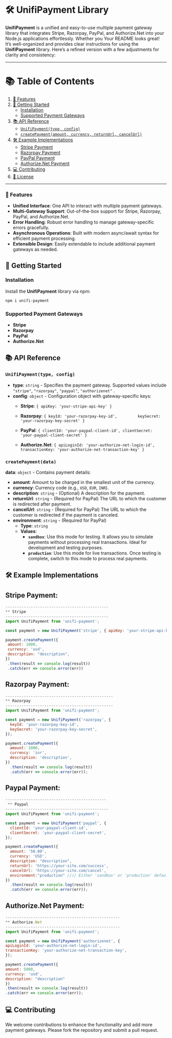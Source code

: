 ﻿

# 🛠️ UnifiPayment Library

**UnifiPayment** is a unified and easy-to-use multiple payment gateway library that integrates Stripe, Razorpay, PayPal, and Authorize.Net into your Node.js applications effortlessly. Whether you
Your README looks great! It’s well-organized and provides clear instructions for using the **UnifiPayment** library. Here’s a refined version with a few adjustments for clarity and consistency:

----------

# 📚 Table of Contents

1.  [🌟 Features](#-features)
2.  [🚀 Getting Started](#-getting-started)
    -   [Installation](#installation)
    -   [Supported Payment Gateways](#supported-payment-gateways)
3.  [📚 API Reference](#-api-reference)
    -   [`UnifiPayment(type, config)`](#unifipaymenttype-config)
    -   [`createPayment(amount, currency, returnUrl, cancelUrl)`](#createpaymentamount-currency-returnurl-cancelurl)
4.  [🛠️ Example Implementations](#-example-implementations)
    -   [Stripe Payment](#stripe-payment)
    -   [Razorpay Payment](#razorpay-payment)
    -   [PayPal Payment](#paypal-payment)
    -   [Authorize.Net Payment](#authorize-net-payment)
5.  [💻 Contributing](#-contributing)
6.  [🔧 License](#-license)

----------

### 🌟 Features

-   **Unified Interface**: One API to interact with multiple payment gateways.
-   **Multi-Gateway Support**: Out-of-the-box support for Stripe, Razorpay, PayPal, and Authorize.Net.
-   **Error Handling**: Robust error handling to manage gateway-specific errors gracefully.
-   **Asynchronous Operations**: Built with modern async/await syntax for efficient payment processing.
-   **Extensible Design**: Easily extendable to include additional payment gateways as needed.

## 🚀 Getting Started

### Installation

Install the **UnifiPayment** library via npm:
```bash 
npm i unifi-payment
```
### Supported Payment Gateways

-   **Stripe**
-   **Razorpay**
-   **PayPal**
-   **Authorize.Net**
  
  
   
## 📚 API Reference

### `UnifiPayment(type, config)`

-   **type**: `string` - Specifies the payment gateway. Supported values include `"stripe"`, `"razorpay"`, `"paypal"`, `"authorizenet"` .
-   **config**: `object` - Configuration object with gateway-specific keys:
    -   **Stripe**: `{ apiKey: 'your-stripe-api-key' }`
   
    
    -   **Razorpay**: `{ keyId: 'your-razorpay-key-id',        
 keySecret: 'your-razorpay-key-secret' }`
 
    -   **PayPal**: `{ clientId: 'your-paypal-client-id', clientSecret: 'your-paypal-client-secret' }`
   
    -   **Authorize.Net**: `{ apiLoginId: 'your-authorize-net-login-id', transactionKey: 'your-authorize-net-transaction-key' }`
 

### `createPayment(data)`

**data**: `object` - Contains payment details:

-   **amount**: Amount to be charged in the smallest unit of the currency.
-   **currency**: Currency code (e.g., `USD`, `EUR`, `INR`).
-   **description**: `string` - (Optional) A description for the payment.
-   **returnUrl**: `string` - (Required for PayPal) The URL to which the customer is redirected after payment.
-   **cancelUrl**: `string` - (Required for PayPal) The URL to which the customer is redirected if the payment is canceled.
-   **environment**: `string` - (Required for PayPal)
    -   **Type**: `string`
    -   **Values**:
        -   **`sandbox`**: Use this mode for testing. It allows you to simulate payments without processing real transactions. Ideal for development and testing purposes.
        -   **`production`**: Use this mode for live transactions. Once testing is complete, switch to this mode to process real payments.

 
## **🛠️ Example Implementations**
 ## Stripe Payment:
 
 ```javascript 
 ---------------------------------------------
** Stripe
---------------------------------------------
import UnifiPayment from 'unifi-payment';

const payment = new UnifiPayment('stripe', { apiKey: 'your-stripe-api-key' });

payment.createPayment({
  amount: 1000,
  currency: 'usd',
  description: "description",
})
  .then(result => console.log(result))
  .catch(err => console.error(err))
  ````
  
  ## Razorpay Payment:
```javascript
-----------------------------------------------
** Razorpay
-----------------------------------------------
import UnifiPayment from 'unifi-payment';

const payment = new UnifiPayment('razorpay', {
  keyId: 'your-razorpay-key-id',
  keySecret: 'your-razorpay-key-secret',
});

payment.createPayment({
  amount: 1000,
  currency: 'inr',
  description: 'description',
})
  .then(result => console.log(result))
  .catch(err => console.error(err));

````

## Paypal Payment:
```javascript
--------------------------------------------
 ** Paypal
---------------------------------------------
import UnifiPayment from 'unifi-payment';

const payment = new UnifiPayment('paypal', {
  clientId: 'your-paypal-client-id',
  clientSecret: 'your-paypal-client-secret',
});

payment.createPayment({
  amount: '50.00',
  currency: 'USD',
  description: "description",
  returnUrl: 'https://your-site.com/success',
  cancelUrl: 'https://your-site.com/cancel',
  environment:"production" //// Either 'sandbox' or 'production' default is "sandbox"
})
  .then(result => console.log(result))
  .catch(err => console.error(err));
  ````
  
  ## Authorize.Net Payment:
  ```javascript
  --------------------------------------------------
** Authorize.Net
--------------------------------------------------
import UnifiPayment from 'unifi-payment';

const payment = new UnifiPayment('authorizenet', {
  apiLoginId: 'your-authorize-net-login-id',
  transactionKey: 'your-authorize-net-transaction-key',
});

payment.createPayment({
  amount: 5000,
  currency: 'usd',
  description: "description"
})
  .then(result => console.log(result))
  .catch(err => console.error(err));

````


## 💻 Contributing

We welcome contributions to enhance the functionality and add more payment gateways. Please fork the repository and submit a pull request.
